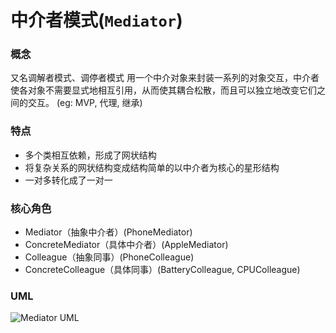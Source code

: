 # 中介者模式(`Mediator`)

### 概念
又名调解者模式、调停者模式
用一个中介对象来封装一系列的对象交互，中介者使各对象不需要显式地相互引用，从而使其耦合松散，而且可以独立地改变它们之间的交互。
(eg: MVP, 代理, 继承)

### 特点
* 多个类相互依赖，形成了网状结构
* 将复杂关系的网状结构变成结构简单的以中介者为核心的星形结构
* 一对多转化成了一对一

### 核心角色
* Mediator（抽象中介者）(PhoneMediator)
* ConcreteMediator（具体中介者）(AppleMediator)
* Colleague（抽象同事）(PhoneColleague)
* ConcreteColleague（具体同事）(BatteryColleague, CPUColleague)

### UML
![Mediator UML](https://upload-images.jianshu.io/upload_images/1893416-18e8e5463b5b89ee.png?imageMogr2/auto-orient/strip%7CimageView2/2/w/1240)
